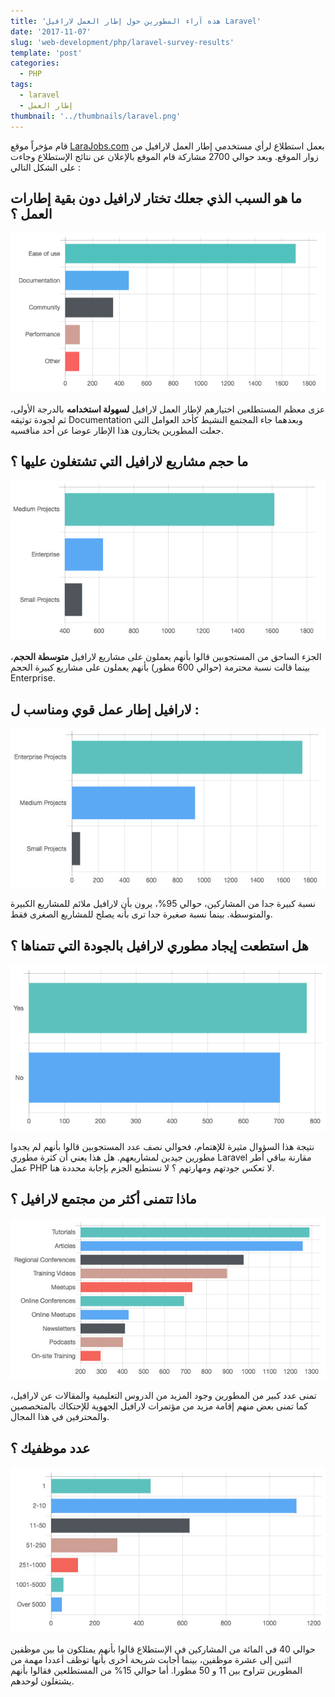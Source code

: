 ```yaml
---
title: 'هذه آراء المطورين حول إطار العمل لارافيل Laravel'
date: '2017-11-07'
slug: 'web-development/php/laravel-survey-results'
template: 'post'
categories:
  - PHP
tags:
  - laravel
  - إطار العمل
thumbnail: '../thumbnails/laravel.png'
---
```


قام مؤخراً موقع [LaraJobs.com](https://larajobs.com/) بعمل استطلاع لرأي مستخدمي إطار العمل لارافيل من زوار الموقع. وبعد حوالي 2700 مشاركة قام الموقع بالإعلان عن نتائج الإستطلاع وجاءت على الشكل التالي :

## ما هو السبب الذي جعلك تختار لارافيل دون بقية إطارات العمل ؟

[![](../images/why-laravel.png)](../images/why-laravel.png)

عزى معظم المستطلعين اختيارهم لإطار العمل لارافيل **لسهولة استخدامه** بالدرجة الأولى، ثم لجودة توثيقه Documentation وبعدهما جاء المجتمع النشيط كأحد العوامل التي جعلت المطورين يختارون هذا الإطار عوضا عن أحد منافسيه.

## ما حجم مشاريع لارافيل التي تشتغلون عليها ؟

[![](../images/what-size-laravel-projects-do-you-work-on.jpg)](../images/what-size-laravel-projects-do-you-work-on.jpg)

الجزء الساحق من المستجوبين قالوا بأنهم يعملون على مشاريع لارافيل **متوسطة الحجم**، بينما قالت نسبة محترمة (حوالي 600 مطور) بأنهم يعملون على مشاريع كبيرة الحجم Enterprise.

## لارافيل إطار عمل قوي ومناسب ل :

[![](../images/laravel-is-mature-and-robust-enough-for.jpg)](../images/laravel-is-mature-and-robust-enough-for.jpg)

نسبة كبيرة جدا من المشاركين، حوالي 95%، يرون بأن لارافيل ملائم للمشاريع الكبيرة والمتوسطة. بينما نسبة صغيرة جدا ترى بأنه يصلح للمشاريع الصغرى فقط.

## هل استطعت إيجاد مطوري لارافيل بالجودة التي تتمناها ؟

[![](../images/are-you-able-to-find-good-laravel-developers.jpg)](../images/are-you-able-to-find-good-laravel-developers.jpg)

نتيجة هذا السؤوال مثيرة للإهتمام، فحوالي نصف عدد المستجوبين قالوا بأنهم لم يجدوا مطورين جيدين لمشاريعهم. هل هذا يعني أن كثرة مطوري Laravel مقارنة بباقي أطر عمل PHP لا تعكس جودتهم ومهارتهم ؟ لا نستطيع الجزم بإجابة محددة هنا.

## ماذا تتمنى أكثر من مجتمع لارافيل ؟

[![](../images/i-had-love-it-if-there-were-more-laravel.jpg)](../images/i-had-love-it-if-there-were-more-laravel.jpg)

تمنى عدد كبير من المطورين وجود المزيد من الدروس التعليمية والمقالات عن لارافيل، كما تمنى بعض منهم إقامة مزيد من مؤتمرات لارافيل الجهوية للإحتكاك بالمتخصصين والمحترفين في هذا المجال.

## عدد موظفيك ؟

[![](../images/the-number-of-employees-in-your-business.jpg)](../images/the-number-of-employees-in-your-business.jpg)

حوالي 40 في المائة من المشاركين في الإستطلاع قالوا بأنهم يمتلكون ما بين موظفين اثنين إلى عشرة موظفين، بينما أجابت شريحة أخرى بأنها توظف أعددا مهمة من المطورين تتراوح بين 11 و 50 مطورا. أما حوالي 15% من المستطلعين فقالوا بأنهم يشتغلون لوحدهم.
